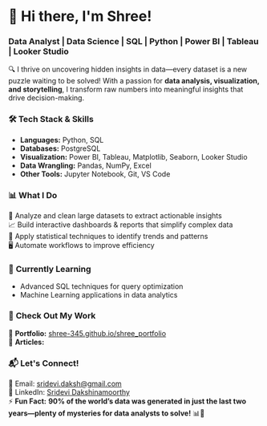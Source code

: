 

# 👋 Hi there, I'm Shree!  
### **Data Analyst | Data Science | SQL | Python | Power BI | Tableau | Looker Studio**  

🔍 I thrive on uncovering hidden insights in data—every dataset is a new puzzle waiting to be solved! With a passion for **data analysis, visualization, and storytelling**, I transform raw numbers into meaningful insights that drive decision-making.  

### 🛠 **Tech Stack & Skills**  
- **Languages:** Python, SQL  
- **Databases:** PostgreSQL  
- **Visualization:** Power BI, Tableau, Matplotlib, Seaborn, Looker Studio 
- **Data Wrangling:** Pandas, NumPy, Excel  
- **Other Tools:** Jupyter Notebook, Git, VS Code  

### 📊 **What I Do**  
🚀 Analyze and clean large datasets to extract actionable insights  
📈 Build interactive dashboards & reports that simplify complex data  
🧠 Apply statistical techniques to identify trends and patterns  
🖥️ Automate workflows to improve efficiency  

### 🌱 **Currently Learning**  
- Advanced SQL techniques for query optimization  
- Machine Learning applications in data analytics  

### 📂 **Check Out My Work**  
🔗 **Portfolio:** [shree-345.github.io/shree_portfolio](https://shree-345.github.io/shree_portfolio/)  
📝 **Articles:** 

### 📬 **Let's Connect!**  
📧 Email: sridevi.daksh@gmail.com  
💼 LinkedIn: [Sridevi Dakshinamoorthy](https://www.linkedin.com/in/sridevi-dakshinamoorthy-47432534a/)  
⚡ **Fun Fact:** **90% of the world’s data was generated in just the last two years—plenty of mysteries for data analysts to solve!** 📊🚀  

 
